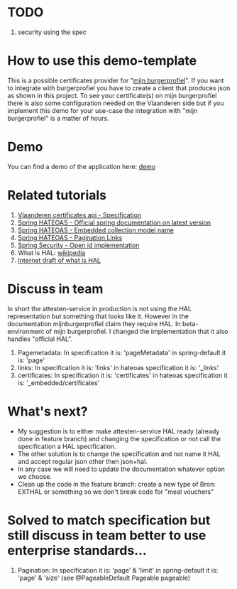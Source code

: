 # TODO
1. security using the spec

# How to use this demo-template
This is a possible certificates provider for "[mijn burgerprofiel](https://www.vlaanderen.be/uw-overheid/mijn-burgerprofiel)". 
If you want to integrate with burgerprofiel you have to create a client that produces json as shown in this project. 
To see your certificate(s) on mijn burgerprofiel there is also some configuration needed on the Vlaanderen side but 
if you implement this demo for your use-case the integration with "mijn burgerprofiel" is a matter of hours.

# Demo
You can find a demo of the application here: [demo](http://burgerloketattestdemogroenestroomcer-env.eba-cm8dp3tp.eu-west-1.elasticbeanstalk.com/v1/certificates/83020711970)

# Related tutorials

1. [Vlaanderen certificates api - Specification](https://documentatie.burgerprofiel.vlaanderen.be/attesten/index.html#section/Certificates-API)
2. [Spring HATEOAS - Official spring documentation on latest version](https://docs.spring.io/spring-hateoas/docs/current/reference/html/)
3. [Spring HATEOAS - Embedded collection model name](https://howtodoinjava.com/spring5/hateoas/embedded-collection-name/)
4. [Spring HATEOAS - Pagination Links](https://howtodoinjava.com/spring5/hateoas/pagination-links/)
5. [Spring Security - Open id implementation](https://docs.spring.io/spring-security/site/docs/current/reference/html5/#oauth2resourceserver-jwt-jwkseturi)
6. What is HAL: [wikipedia](https://en.wikipedia.org/wiki/Hypertext_Application_Language)
7. [Internet draft of what is HAL](https://tools.ietf.org/html/draft-kelly-json-hal-08)

# Discuss in team

In short the attesten-service in production is not using the HAL representation but something that looks like it. However in the documentation mijnburgerprofiel claim they require HAL.
In beta-environment of mijn burgerprofiel. I changed the implementation that it also handles "official HAL".
 
1. Pagemetadata: In specification it is: 'pageMetadata' in spring-default it is: 'page'
2. links: In specification it is: 'links' in hateoas specification it is: '_links'
3. certificates: In specification it is: 'certificates' in hateoas specification it is: '_embedded/certificates' 

# What's next?

* My suggestion is to either make attesten-service HAL ready (already done in feature branch) and changing the specification or not call the specification a HAL specification.
* The other solution is to change the specification and not name it HAL and accept regular json other then json+hal. 
* In any case we will need to update the documentation whatever option we choose.
* Clean up the code in the feature branch: create a new type of Bron: EXTHAL or something so we don't break code for "meal vouchers"

# Solved to match specification but still discuss in team better to use enterprise standards...

1. Pagination: In specification it is: 'page' & 'limit' in spring-default it is: 'page' & 'size' (see @PageableDefault Pageable pageable)
